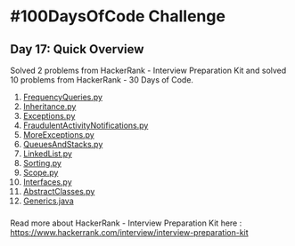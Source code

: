 # #100DaysOfCode Challenge
## Day 17: Quick Overview
Solved 2 problems from HackerRank - Interview Preparation Kit and solved 10 problems from HackerRank - 30 Days of Code.
1. [FrequencyQueries.py](https://github.com/sandeep-krishna/100DaysOfCode/blob/master/Day%2017/FrequencyQueries.py)
2. [Inheritance.py](https://github.com/sandeep-krishna/100DaysOfCode/blob/master/Day%2017/Inheritance.py)
3. [Exceptions.py](https://github.com/sandeep-krishna/100DaysOfCode/blob/master/Day%2017/Exceptions.py)
4. [FraudulentActivityNotifications.py](https://github.com/sandeep-krishna/100DaysOfCode/blob/master/Day%2017/FraudulentActivityNotifications.py)
5. [MoreExceptions.py](https://github.com/sandeep-krishna/100DaysOfCode/blob/master/Day%2017/MoreExceptions.py)
6. [QueuesAndStacks.py](https://github.com/sandeep-krishna/100DaysOfCode/blob/master/Day%2017/QueuesAndStacks.py)
8. [LinkedList.py](https://github.com/sandeep-krishna/100DaysOfCode/blob/master/Day%2017/LinkedList.py)
9. [Sorting.py](https://github.com/sandeep-krishna/100DaysOfCode/blob/master/Day%2017/Sorting.py)
10. [Scope.py](https://github.com/sandeep-krishna/100DaysOfCode/blob/master/Day%2017/Scope.py)
11. [Interfaces.py](https://github.com/sandeep-krishna/100DaysOfCode/blob/master/Day%2017/Interfaces.py)
12. [AbstractClasses.py](https://github.com/sandeep-krishna/100DaysOfCode/blob/master/Day%2017/AbstractClasses.py)
13. [Generics.java](https://github.com/sandeep-krishna/100DaysOfCode/blob/master/Day%2017/Generics.java)
### 
Read more about HackerRank - Interview Preparation Kit here : https://www.hackerrank.com/interview/interview-preparation-kit